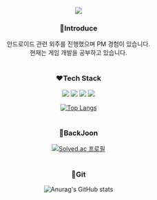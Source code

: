 <div align=center>
<img src="https://capsule-render.vercel.app/api?type=soft&color=auto&height=150&section=header&text=YeEun%20Ha&fontSize=80&&animation=twinkling" />
<br/>
  
### :green_apple:Introduce
안드로이드 관련 외주를 진행했으며 PM 경험이 있습니다.<br/>현재는 게임 개발을 공부하고 있습니다.
<br/><br/>
### :hearts:Tech Stack
<img src="https://img.shields.io/badge/Android-3DDC84?style=flat&logo=Android&logoColor=white"/>
<img src="https://img.shields.io/badge/kotlin-7F52FF?style=flat&logo=kotlin&logoColor=white"/>
<img src="https://img.shields.io/badge/Python-3776AB?style=flat&logo=Python&logoColor=white"/>
<img src="https://img.shields.io/badge/Java-007396?style=flat&logo=OpenJDK&logoColor=white"/>
<br/>

[![Top Langs](https://github-readme-stats.vercel.app/api/top-langs/?username=gkdidms)](https://github.com/gkdidms/github-readme-stats)
<br/><br/>
### :8ball:BackJoon
[![Solved.ac
프로필](http://mazassumnida.wtf/api/v2/generate_badge?boj=gkdidms)](https://solved.ac/gkdidms)
<br/><br/>

### :gem:Git
![Anurag's GitHub stats](https://github-readme-stats.vercel.app/api?username=gkdidms&show_icons=true&theme=synthwave)

<br/><br/>


</div>
